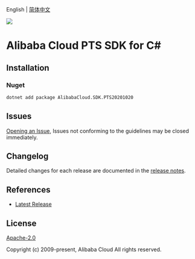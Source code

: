 English | [简体中文](README-CN.md)

![](https://aliyunsdk-pages.alicdn.com/icons/AlibabaCloud.svg)

# Alibaba Cloud PTS SDK for C#

## Installation

### Nuget

```bash
dotnet add package AlibabaCloud.SDK.PTS20201020
```

## Issues

[Opening an Issue](https://github.com/aliyun/alibabacloud-csharp-sdk/issues/new), Issues not conforming to the guidelines may be closed immediately.

## Changelog

Detailed changes for each release are documented in the [release notes](./ChangeLog.md).

## References

* [Latest Release](https://github.com/aliyun/alibabacloud-csharp-sdk/)

## License

[Apache-2.0](http://www.apache.org/licenses/LICENSE-2.0)

Copyright (c) 2009-present, Alibaba Cloud All rights reserved.
